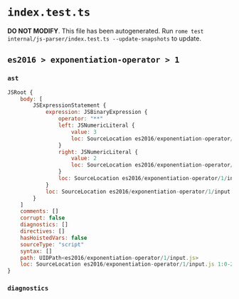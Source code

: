 # `index.test.ts`

**DO NOT MODIFY**. This file has been autogenerated. Run `rome test internal/js-parser/index.test.ts --update-snapshots` to update.

## `es2016 > exponentiation-operator > 1`

### `ast`

```javascript
JSRoot {
	body: [
		JSExpressionStatement {
			expression: JSBinaryExpression {
				operator: "**"
				left: JSNumericLiteral {
					value: 3
					loc: SourceLocation es2016/exponentiation-operator/1/input.js 1:0-1:1
				}
				right: JSNumericLiteral {
					value: 2
					loc: SourceLocation es2016/exponentiation-operator/1/input.js 1:5-1:6
				}
				loc: SourceLocation es2016/exponentiation-operator/1/input.js 1:0-1:6
			}
			loc: SourceLocation es2016/exponentiation-operator/1/input.js 1:0-1:7
		}
	]
	comments: []
	corrupt: false
	diagnostics: []
	directives: []
	hasHoistedVars: false
	sourceType: "script"
	syntax: []
	path: UIDPath<es2016/exponentiation-operator/1/input.js>
	loc: SourceLocation es2016/exponentiation-operator/1/input.js 1:0-2:0
}
```

### `diagnostics`

```

```
